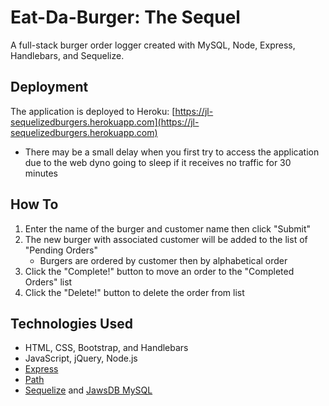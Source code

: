 # Eat-Da-Burger: The Sequel
A full-stack burger order logger created with MySQL, Node, Express, Handlebars, and Sequelize.

## Deployment
The application is deployed to Heroku: [https://jl-sequelizedburgers.herokuapp.com](https://jl-sequelizedburgers.herokuapp.com)
  * There may be a small delay when you first try to access the application due to the web dyno going to sleep if it receives no traffic for 30 minutes

## How To
1. Enter the name of the burger and customer name then click "Submit"
1. The new burger with associated customer will be added to the list of "Pending Orders"
   * Burgers are ordered by customer then by alphabetical order
1. Click the "Complete!" button to move an order to the "Completed Orders" list
1. Click the "Delete!" button to delete the order from list

## Technologies Used
* HTML, CSS, Bootstrap, and Handlebars
* JavaScript, jQuery, Node.js
* [Express](https://www.npmjs.com/package/express)
* [Path](https://www.npmjs.com/package/path)
* [Sequelize](https://www.npmjs.com/package/sequelize) and [JawsDB MySQL](https://elements.heroku.com/addons/jawsdb)
